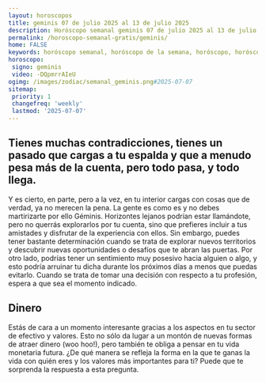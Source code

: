 ```yaml
---
layout: horoscopos
title: geminis 07 de julio 2025 al 13 de julio 2025 
description: Horóscopo semanal geminis 07 de julio 2025 al 13 de julio 2025. Tienes muchas contradicciones, tienes un pasado que cargas a tu espalda y que a menudo pesa más de la cuenta, pero todo pasa, y todo llega.
permalink: /horoscopo-semanal-gratis/geminis/
home: FALSE
keywords: horóscopo semanal, horóscopo de la semana, horóscopo, horóscopo gratis,horóscopos, horóscopo esperanza gracia, horoscopos geminis la semana, horóscopos gratis, Tarot, Astrologia, Zodíaco, geminis, horoscopo gratis, semanal
horoscopo:
 signo: geminis
 video: -DQpmrrAIeU
ogimg: /images/zodiac/semanal_geminis.png#2025-07-07
sitemap:
 priority: 1
 changefreq: 'weekly'
 lastmod: '2025-07-07'
---
```




## Tienes muchas contradicciones, tienes un pasado que cargas a tu espalda y que a menudo pesa más de la cuenta, pero todo pasa, y todo llega.

Y es cierto, en parte, pero a la vez, en tu interior cargas con cosas que de verdad, ya no merecen la pena. 
 La gente es como es y no debes martirizarte por ello Géminis.
Horizontes lejanos podrían estar llamándote, pero no querrás explorarlos por tu cuenta, sino que prefieres incluir a tus amistades y disfrutar de la experiencia con ellos. Sin embargo, puedes tener bastante determinación cuando se trata de explorar nuevos territorios y descubrir nuevas oportunidades o desafíos que te abran las puertas. Por otro lado, podrías tener un sentimiento muy posesivo hacia alguien o algo, y esto podría arruinar tu dicha durante los próximos días a menos que puedas evitarlo. Cuando se trata de tomar una decisión con respecto a tu profesión, espera a que sea el momento indicado.

## Dinero

Estás de cara a un momento interesante gracias a los aspectos en tu sector de efectivo y valores. Esto no sólo da lugar a un montón de nuevas formas de atraer dinero (woo hoo!), pero también te obliga a pensar en tu vida monetaria futura. ¿De qué manera se refleja la forma en la que te ganas la vida con quién eres y los valores más importantes para ti? Puede que te sorprenda la respuesta a esta pregunta.